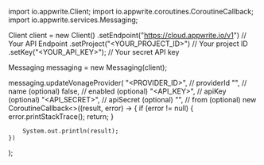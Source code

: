 import io.appwrite.Client;
import io.appwrite.coroutines.CoroutineCallback;
import io.appwrite.services.Messaging;

Client client = new Client()
    .setEndpoint("https://cloud.appwrite.io/v1") // Your API Endpoint
    .setProject("&lt;YOUR_PROJECT_ID&gt;") // Your project ID
    .setKey("&lt;YOUR_API_KEY&gt;"); // Your secret API key

Messaging messaging = new Messaging(client);

messaging.updateVonageProvider(
    "<PROVIDER_ID>", // providerId
    "<NAME>", // name (optional)
    false, // enabled (optional)
    "<API_KEY>", // apiKey (optional)
    "<API_SECRET>", // apiSecret (optional)
    "<FROM>", // from (optional)
    new CoroutineCallback<>((result, error) -> {
        if (error != null) {
            error.printStackTrace();
            return;
        }

        System.out.println(result);
    })
);

